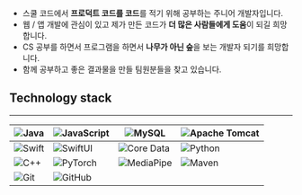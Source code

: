 
- 스쿨 코드에서  **프로덕트 코드를 코드**를 적기 위해 공부하는 주니어 개발자입니다.
- 웹 / 앱 개발에 관심이 있고 제가 만든 코드가 **더 많은 사람들에게 도움**이 되길 희망합니다.
- CS 공부를 하면서 프로그램을 하면서 **나무가 아닌 숲**을 보는 개발자 되기를 희망합니다.
- 함께 공부하고 좋은 결과물을 만들 팀원분들을 찾고 있습니다. 

## Technology stack
---
| ![Java](https://img.shields.io/badge/java-007396?style=for-the-badge&logo=java&logoColor=white) | ![JavaScript](https://img.shields.io/badge/javascript-F7DF1E?style=for-the-badge&logo=javascript&logoColor=black) | ![MySQL](https://img.shields.io/badge/mysql-4479A1?style=for-the-badge&logo=mysql&logoColor=white) | ![Apache Tomcat](https://img.shields.io/badge/Apache_Tomcat-F8DC75?style=for-the-badge&logo=apache-tomcat&logoColor=black) |
| --- | --- | --- | --- |
| ![Swift](https://img.shields.io/badge/swift-FA7343?style=for-the-badge&logo=swift&logoColor=white) | ![SwiftUI](https://img.shields.io/badge/SwiftUI-007396?style=for-the-badge&logo=swift&logoColor=white) | ![Core Data](https://img.shields.io/badge/Core_Data-4479A1?style=for-the-badge&logo=core-data&logoColor=white) | ![Python](https://img.shields.io/badge/python-3776AB?style=for-the-badge&logo=python&logoColor=white) |
| ![C++](https://img.shields.io/badge/c++-00599C?style=for-the-badge&logo=c%2B%2B&logoColor=white) | ![PyTorch](https://img.shields.io/badge/PyTorch-EE4C2C?style=for-the-badge&logo=pytorch&logoColor=white) | ![MediaPipe](https://img.shields.io/badge/MediaPipe-00A1AB?style=for-the-badge&logo=mediapipe&logoColor=white) | ![Maven](https://img.shields.io/badge/Maven-C71A36?style=for-the-badge&logo=apache-maven&logoColor=white) |
| ![Git](https://img.shields.io/badge/git-F05032?style=for-the-badge&logo=git&logoColor=white) | ![GitHub](https://img.shields.io/badge/github-181717?style=for-the-badge&logo=github&logoColor=white) |

